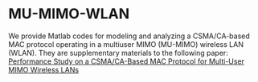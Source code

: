 # MU-MIMO-WLAN

We provide Matlab codes for modeling and analyzing a CSMA/CA-based MAC protocol operating in a multiuser MIMO (MU-MIMO) wireless LAN (WLAN). They are supplementary materials to the following paper: [Performance Study on a CSMA/CA-Based MAC
Protocol for Multi-User MIMO Wireless LANs][MU-MIMO]

[MU-MIMO]: http://wushanshan.github.io/files/MU-MIMO.pdf
